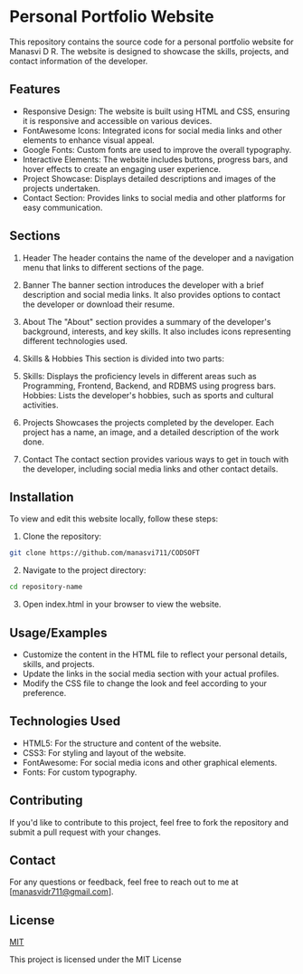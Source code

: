 
# Personal Portfolio Website

This repository contains the source code for a personal portfolio website for Manasvi D R. The website is designed to showcase the skills, projects, and contact information of the developer.



## Features

- Responsive Design: The website is built using HTML and CSS, ensuring it is responsive and accessible on various devices.
- FontAwesome Icons: Integrated icons for social media links and other elements to enhance visual appeal.
- Google Fonts: Custom fonts are used to improve the overall typography.
- Interactive Elements: The website includes buttons, progress bars, and hover effects to create an engaging user experience.
- Project Showcase: Displays detailed descriptions and images of the projects undertaken.
- Contact Section: Provides links to social media and other platforms for easy communication.
## Sections
1. Header
The header contains the name of the developer and a navigation menu that links to different sections of the page.

2. Banner
The banner section introduces the developer with a brief description and social media links. It also provides options to contact the developer or download their resume.

3. About
The "About" section provides a summary of the developer's background, interests, and key skills. It also includes icons representing different technologies used.

4. Skills & Hobbies
This section is divided into two parts:

5. Skills: Displays the proficiency levels in different areas such as Programming, Frontend, Backend, and RDBMS using progress bars.
Hobbies: Lists the developer's hobbies, such as sports and cultural activities.
5. Projects
Showcases the projects completed by the developer. Each project has a name, an image, and a detailed description of the work done.

6. Contact
The contact section provides various ways to get in touch with the developer, including social media links and other contact details.
## Installation

To view and edit this website locally, follow these steps:

1. Clone the repository:
```bash
git clone https://github.com/manasvi711/CODSOFT
```
2. Navigate to the project directory:
```bash
cd repository-name
```
3. Open index.html in your browser to view the website.

    
## Usage/Examples
- Customize the content in the HTML file to reflect your personal details, skills, and projects.
- Update the links in the social media section with your actual profiles.
- Modify the CSS file to change the look and feel according to your preference.

## Technologies Used
- HTML5: For the structure and content of the website.
- CSS3: For styling and layout of the website.
- FontAwesome: For social media icons and other graphical elements.
-  Fonts: For custom typography.
## Contributing

If you'd like to contribute to this project, feel free to fork the repository and submit a pull request with your changes.

## Contact

For any questions or feedback, feel free to reach out to me at [manasvidr711@gmail.com].
## License

[MIT](https://github.com/manasvi711/CODSOFT/blob/main/LICENSE)

This project is licensed under the MIT License

